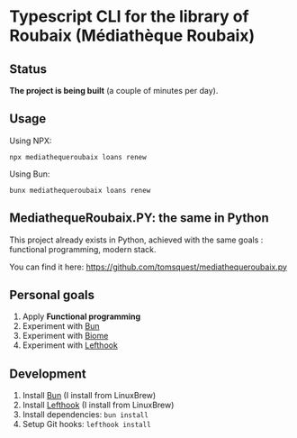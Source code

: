 # Typescript CLI for the library of Roubaix (Médiathèque Roubaix)

## Status

**The project is being built** (a couple of minutes per day).

## Usage

Using NPX:

```shell
npx mediathequeroubaix loans renew
```

Using Bun:

```shell
bunx mediathequeroubaix loans renew
```

## MediathequeRoubaix.PY: the same in Python

This project already exists in Python, achieved with the same goals : 
functional programming, modern stack.

You can find it here: https://github.com/tomsquest/mediathequeroubaix.py

## Personal goals

1. Apply **Functional programming** 
2. Experiment with [Bun](https://bun.sh)
3. Experiment with [Biome](https://biomejs.dev/)
4. Experiment with [Lefthook](https://github.com/evilmartians/lefthook)

## Development

1. Install [Bun](https://bun.sh) (I install from LinuxBrew)
2. Install [Lefthook](https://github.com/evilmartians/lefthook) (I install from LinuxBrew)
3. Install dependencies: `bun install`
4. Setup Git hooks: `lefthook install`
